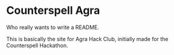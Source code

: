 # Counterspell Agra

Who really wants to write a README.

This is basically the site for Agra Hack Club, initially made for the Counterspell Hackathon.
